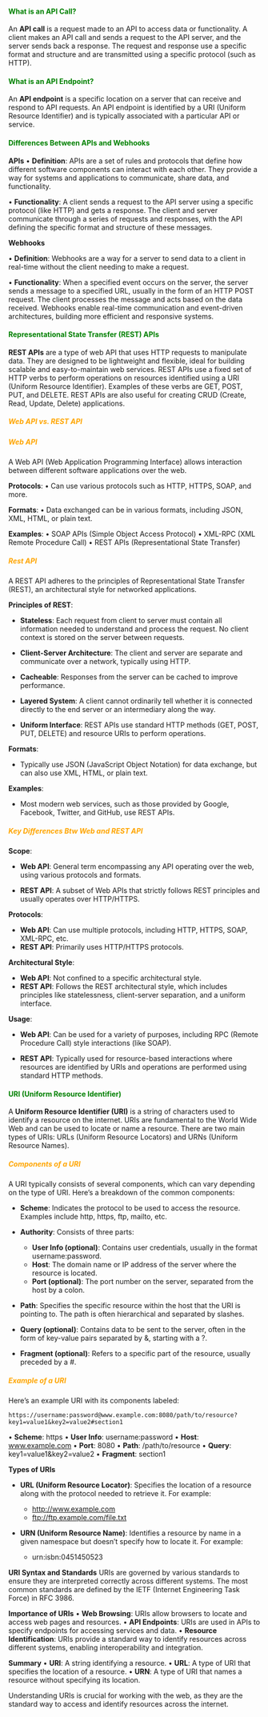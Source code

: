 
#### <span style="color:green">What is an API Call?</span>
An **API call** is a request made to an API to access data or functionality. A client makes an API call and sends a request to the API server, and the server sends back a response. The request and response use a specific format and structure and are transmitted using a specific protocol (such as HTTP).

#### <span style="color:green">What is an API Endpoint?</span>
An **API endpoint** is a specific location on a server that can receive and respond to API requests. An API endpoint is identified by a URI (Uniform Resource Identifier) and is typically associated with a particular API or service.


#### <span style="color:green">Differences Between APIs and Webhooks</span>
**APIs**
• **Definition**: APIs are a set of rules and protocols that define how different software components can interact with each other. They provide a way for systems and applications to communicate, share data, and functionality.

• **Functionality**: A client sends a request to the API server using a specific protocol (like HTTP) and gets a response. The client and server communicate through a series of requests and responses, with the API defining the specific format and structure of these messages.

**Webhooks**

• **Definition**: Webhooks are a way for a server to send data to a client in real-time without the client needing to make a request.

• **Functionality**: When a specified event occurs on the server, the server sends a message to a specified URL, usually in the form of an HTTP POST request. The client processes the message and acts based on the data received. Webhooks enable real-time communication and event-driven architectures, building more efficient and responsive systems.

#### <span style="color:green">Representational State Transfer (REST) APIs</span>
**REST APIs** are a type of web API that uses HTTP requests to manipulate data. They are designed to be lightweight and flexible, ideal for building scalable and easy-to-maintain web services. REST APIs use a fixed set of HTTP verbs to perform operations on resources identified using a URI (Uniform Resource Identifier). Examples of these verbs are GET, POST, PUT, and DELETE. REST APIs are also useful for creating CRUD (Create, Read, Update, Delete) applications.

##### <span style="color:orange">Web API vs. REST API</span>
##### <span style="color:orange">Web API</span>
A Web API (Web Application Programming Interface) allows interaction between different software applications over the web.

**Protocols**:
• Can use various protocols such as HTTP, HTTPS, SOAP, and more.

**Formats**:
• Data exchanged can be in various formats, including JSON, XML, HTML, or plain text.

**Examples**:
• SOAP APIs (Simple Object Access Protocol)
• XML-RPC (XML Remote Procedure Call)
• REST APIs (Representational State Transfer)

##### <span style="color:orange">Rest API</span>
A REST API adheres to the principles of Representational State Transfer (REST), an architectural style for networked applications.

**Principles of REST**:
- **Stateless**: Each request from client to server must contain all information needed to understand and process the request. No client context is stored on the server between requests.

- **Client-Server Architecture**: The client and server are separate and communicate over a network, typically using HTTP.

- **Cacheable**: Responses from the server can be cached to improve performance.

- **Layered System**: A client cannot ordinarily tell whether it is connected directly to the end server or an intermediary along the way.

- **Uniform Interface**: REST APIs use standard HTTP methods (GET, POST, PUT, DELETE) and resource URIs to perform operations.

**Formats**:
- Typically use JSON (JavaScript Object Notation) for data exchange, but can also use XML, HTML, or plain text.

**Examples**:
- Most modern web services, such as those provided by Google, Facebook, Twitter, and GitHub, use REST APIs.

##### <span style="color:orange">Key Differences Btw Web and REST API</span>
 **Scope**:
- **Web API**: General term encompassing any API operating over the web, using various protocols and formats.

- **REST API**: A subset of Web APIs that strictly follows REST principles and usually operates over HTTP/HTTPS.

**Protocols**:
- **Web API**: Can use multiple protocols, including HTTP, HTTPS, SOAP, XML-RPC, etc.
- **REST API**: Primarily uses HTTP/HTTPS protocols.

 **Architectural Style**:
- **Web API**: Not confined to a specific architectural style.
- **REST API**: Follows the REST architectural style, which includes principles like statelessness, client-server separation, and a uniform interface.

**Usage**:
- **Web API**: Can be used for a variety of purposes, including RPC (Remote Procedure Call) style interactions (like SOAP).

- **REST API**: Typically used for resource-based interactions where resources are identified by URIs and operations are performed using standard HTTP methods.

#### <span style="color:green">URI (Uniform Resource Identifier)</span>
A **Uniform Resource Identifier (URI)** is a string of characters used to identify a resource on the internet. URIs are fundamental to the World Wide Web and can be used to locate or name a resource. There are two main types of URIs: URLs (Uniform Resource Locators) and URNs (Uniform Resource Names).

##### <span style="color:orange">Components of a URI</span>
A URI typically consists of several components, which can vary depending on the type of URI. Here’s a breakdown of the common components:

- **Scheme**: Indicates the protocol to be used to access the resource. Examples include http, https, ftp, mailto, etc.
- **Authority**: Consists of three parts:
	- **User Info (optional)**: Contains user credentials, usually in the format username:password.
	- **Host**: The domain name or IP address of the server where the resource is located.
	- **Port (optional)**: The port number on the server, separated from the host by a colon.

- **Path**: Specifies the specific resource within the host that the URI is pointing to. The path is often hierarchical and separated by slashes.
- **Query (optional)**: Contains data to be sent to the server, often in the form of key-value pairs separated by &, starting with a ?.
- **Fragment (optional)**: Refers to a specific part of the resource, usually preceded by a #.

##### <span style="color:orange">Example of a URI</span>
Here’s an example URI with its components labeled:
```
https://username:password@www.example.com:8080/path/to/resource?key1=value1&key2=value2#section1
```

• **Scheme**: https
• **User Info**: username:password
• **Host**: www.example.com
• **Port**: 8080
• **Path**: /path/to/resource
• **Query**: key1=value1&key2=value2
• **Fragment**: section1

**Types of URIs**
- **URL (Uniform Resource Locator)**: Specifies the location of a resource along with the protocol needed to retrieve it. For example:
	- http://www.example.com
	- ftp://ftp.example.com/file.txt

- **URN (Uniform Resource Name)**: Identifies a resource by name in a given namespace but doesn’t specify how to locate it. For example:
	- urn:isbn:0451450523


**URI Syntax and Standards**
URIs are governed by various standards to ensure they are interpreted correctly across different systems. The most common standards are defined by the IETF (Internet Engineering Task Force) in RFC 3986.

**Importance of URIs**
• **Web Browsing**: URIs allow browsers to locate and access web pages and resources.
• **API Endpoints**: URIs are used in APIs to specify endpoints for accessing services and data.
• **Resource Identification**: URIs provide a standard way to identify resources across different systems, enabling interoperability and integration.

**Summary**
• **URI**: A string identifying a resource.
• **URL**: A type of URI that specifies the location of a resource.
• **URN**: A type of URI that names a resource without specifying its location.


Understanding URIs is crucial for working with the web, as they are the standard way to access and identify resources across the internet.


